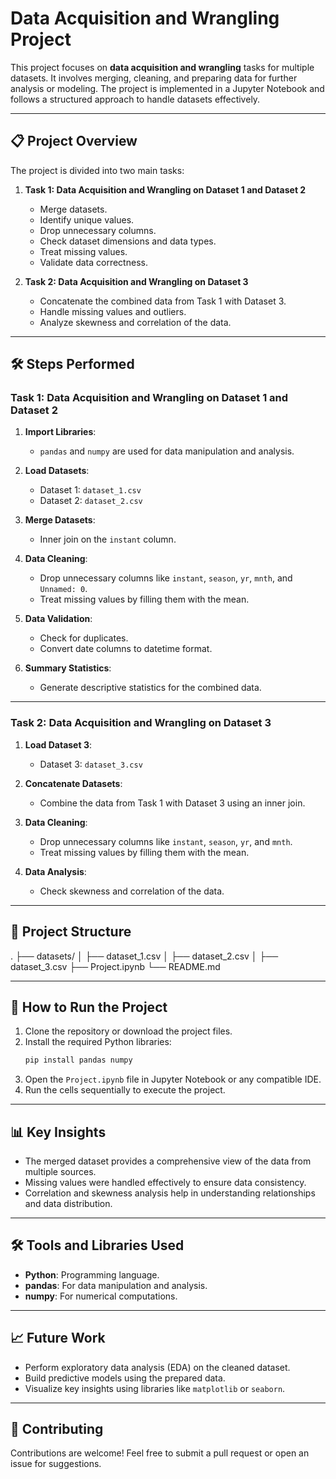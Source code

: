 # Data Acquisition and Wrangling Project

This project focuses on **data acquisition and wrangling** tasks for multiple datasets. It involves merging, cleaning, and preparing data for further analysis or modeling. The project is implemented in a Jupyter Notebook and follows a structured approach to handle datasets effectively.

---

## 📋 Project Overview

The project is divided into two main tasks:

1. **Task 1: Data Acquisition and Wrangling on Dataset 1 and Dataset 2**
   - Merge datasets.
   - Identify unique values.
   - Drop unnecessary columns.
   - Check dataset dimensions and data types.
   - Treat missing values.
   - Validate data correctness.

2. **Task 2: Data Acquisition and Wrangling on Dataset 3**
   - Concatenate the combined data from Task 1 with Dataset 3.
   - Handle missing values and outliers.
   - Analyze skewness and correlation of the data.

---

## 🛠️ Steps Performed

### Task 1: Data Acquisition and Wrangling on Dataset 1 and Dataset 2
1. **Import Libraries**:
   - `pandas` and `numpy` are used for data manipulation and analysis.

2. **Load Datasets**:
   - Dataset 1: `dataset_1.csv`
   - Dataset 2: `dataset_2.csv`

3. **Merge Datasets**:
   - Inner join on the `instant` column.

4. **Data Cleaning**:
   - Drop unnecessary columns like `instant`, `season`, `yr`, `mnth`, and `Unnamed: 0`.
   - Treat missing values by filling them with the mean.

5. **Data Validation**:
   - Check for duplicates.
   - Convert date columns to datetime format.

6. **Summary Statistics**:
   - Generate descriptive statistics for the combined data.

---

### Task 2: Data Acquisition and Wrangling on Dataset 3
1. **Load Dataset 3**:
   - Dataset 3: `dataset_3.csv`

2. **Concatenate Datasets**:
   - Combine the data from Task 1 with Dataset 3 using an inner join.

3. **Data Cleaning**:
   - Drop unnecessary columns like `instant`, `season`, `yr`, and `mnth`.
   - Treat missing values by filling them with the mean.

4. **Data Analysis**:
   - Check skewness and correlation of the data.

---

## 📂 Project Structure
.
├── datasets/
│   ├── dataset_1.csv
│   ├── dataset_2.csv
│   ├── dataset_3.csv
├── Project.ipynb
└── README.md


---

## 🚀 How to Run the Project

1. Clone the repository or download the project files.
2. Install the required Python libraries:
   ```bash
   pip install pandas numpy

3. Open the `Project.ipynb` file in Jupyter Notebook or any compatible IDE.
4. Run the cells sequentially to execute the project.

---

## 📊 Key Insights

- The merged dataset provides a comprehensive view of the data from multiple sources.
- Missing values were handled effectively to ensure data consistency.
- Correlation and skewness analysis help in understanding relationships and data distribution.

---

## 🛠️ Tools and Libraries Used

- **Python**: Programming language.
- **pandas**: For data manipulation and analysis.
- **numpy**: For numerical computations.

---

## 📈 Future Work

- Perform exploratory data analysis (EDA) on the cleaned dataset.
- Build predictive models using the prepared data.
- Visualize key insights using libraries like `matplotlib` or `seaborn`.

---

## 🤝 Contributing

Contributions are welcome! Feel free to submit a pull request or open an issue for suggestions.
